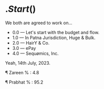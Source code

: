 # $.Start ($)
We both are agreed to work on...

 - 0.0 — Let's start with the budget and flow.
 - 1.0 — In Patna Jurisdiction, Huge & Bulk.
 - 2.0 — HairY & Co.
 - 3.0 — ePay
 - 4.0 — Sequømics, Inc.

Yeah, 14th July, 2023.

¶ Zareen % : 4.8

¶ Prabhat % : 95.2
